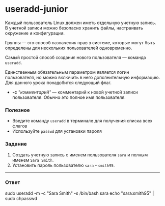 # useradd-junior

Каждый пользователь Linux должен иметь отдельную учетную запись. В учетной записи можно безопасно хранить файлы, настраивать окружение и конфигурации.

Группы — это способ назначения прав в системе, которые могут быть определены для нескольких пользователей одновременно.

Самый простой способ создания нового пользователя — команда `useradd`.

Единственным обязательным параметром является логин пользователя, но можно включить в него дополнительную информацию. Для данного урока понадобится следующий флаг.

- **-c** _"комментарий"_ — комментарий к новой учетной записи пользователя. Обычно это полное имя пользователя.

### Полезное

- Введите команду `useradd` в терминале для получения списка всех флагов
- Используйте `passwd` для установки пароля

### Задание

1. Создать учетную запись с именем пользователя `sara` и полным именем `Sara Smith`.
2. Установить пароль пользователю `sara` - `smith95`.

---

### Ответ
sudo useradd -m -c "Sara Smith" -s /bin/bash sara
echo "sara:smith95" | sudo chpasswd

